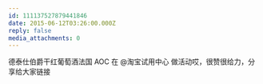 ```yaml
---
id: 111137527879441846
date: 2015-06-12T03:26:00.000Z
reply: false
media_attachments: 0
---
```


德泰仕伯爵干红葡萄酒法国 AOC 在 @淘宝试用中心 做活动哎，很赞很给力，分享给大家链接 ​​​​

